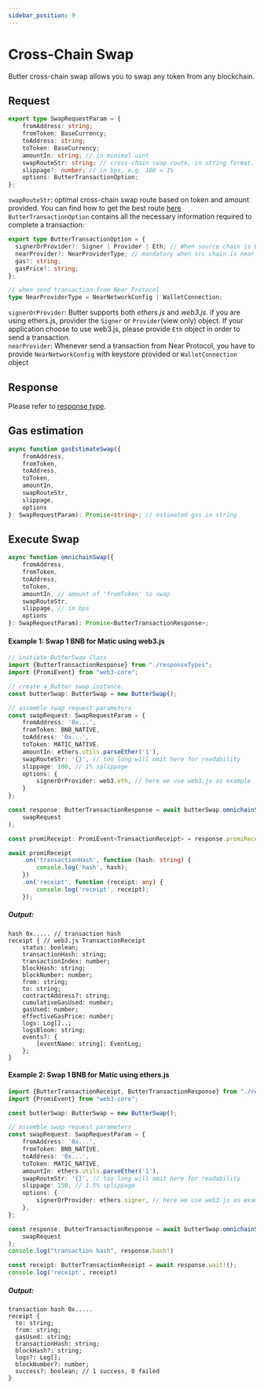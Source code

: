```yaml
---
sidebar_position: 9
---
```

# Cross-Chain Swap
Butter cross-chain swap allows you to swap any token from any blockchain.

## Request
```typescript
export type SwapRequestParam = {
    fromAddress: string;
    fromToken: BaseCurrency;
    toAddress: string;
    toToken: BaseCurrency;
    amountIn: string; // in minimal uint
    swapRouteStr: string; // cross-chain swap route, in string format.
    slippage?: number; // in bps, e.g. 100 = 1%
    options: ButterTransactionOption;
};
```
`swapRouteStr`: optimal cross-chain swap route based on token and amount provided. You can find how to get the best route [here](http://google.ca/)
<br/>
`ButterTransactionOption` contains all the necessary information required to complete a transaction:

```typescript
export type ButterTransactionOption = {
  signerOrProvider?: Signer | Provider | Eth; // When source chain is EVM provide Ethers.js Signer/Provider or Web3.js Eth info
  nearProvider?: NearProviderType; // mandatory when src chain is near
  gas?: string;
  gasPrice?: string;
};

// when send transaction from Near Protocol
type NearProviderType = NearNetworkConfig | WalletConnection;
```
`signerOrProvider`: Butter supports both _ethers.js_ and _web3.js_. if you are using ethers.js, provider the `Signer` or `Provider`(view only) object. If your application choose to use web3.js, please provide `Eth` object in order to send a transaction.
<br/>
`nearProvider`: Whenever send a transaction from Near Protocol, you have to provide `NearNetworkConfig` with keystore provided or `WalletConnection` object
## Response
Please refer to [response type](http://google.ca/).

## Gas estimation
```typescript
async function gasEstimateSwap({
    fromAddress,
    fromToken,
    toAddress,
    toToken,
    amountIn,
    swapRouteStr,
    slippage,
    options
}: SwapRequestParam): Promise<string>; // estimated gas in string
```
## Execute Swap
```typescript
async function omnichainSwap({
    fromAddress,
    fromToken,
    toAddress,
    toToken,
    amountIn, // amount of 'fromToken' to swap
    swapRouteStr,
    slippage, // in bps
    options
}: SwapRequestParam): Promise<ButterTransactionResponse>;
 ```
#### Example 1: Swap 1 BNB for Matic using web3.js

```typescript
// initiate ButterSwap Class
import {ButterTransactionResponse} from "./responseTypes";
import {PromiEvent} from "web3-core";

// create a Butter swap instance.
const butterSwap: ButterSwap = new ButterSwap();

// assemble swap request parameters
const swapRequest: SwapRequestParam = {
    fromAddress: '0x...',
    fromToken: BNB_NATIVE,
    toAddress: '0x...',
    toToken: MATIC_NATIVE,
    amountIn: ethers.utils.parseEther('1'),
    swapRouteStr: '{}', // too long will omit here for readability
    slippage: 100, // 1% splippage
    options: {
        signerOrProvider: web3.eth, // here we use web3.js as example
    }
};

const response: ButterTransactionResponse = await butterSwap.omnichainSwap(
    swapRequest
);

const promiReceipt: PromiEvent<TransactionReceipt> = response.promiReceipt!;

await promiReceipt
    .on('transactionHash', function (hash: string) {
        console.log('hash', hash);
    })
    .on('receipt', function (receipt: any) {
        console.log('receipt', receipt);
    });

```
##### Output:
```
hash 0x..... // transaction hash
receipt { // web3.js TransactionReceipt
    status: boolean;
    transactionHash: string;
    transactionIndex: number;
    blockHash: string;
    blockNumber: number;
    from: string;
    to: string;
    contractAddress?: string;
    cumulativeGasUsed: number;
    gasUsed: number;
    effectiveGasPrice: number;
    logs: Log[]..;
    logsBloom: string;
    events?: {
        [eventName: string]: EventLog;
    };
}
```

#### Example 2: Swap 1 BNB for Matic using ethers.js

```typescript
import {ButterTransactionReceipt, ButterTransactionResponse} from "./responseTypes";
import {PromiEvent} from "web3-core";

const butterSwap: ButterSwap = new ButterSwap();

// assemble swap request parameters
const swapRequest: SwapRequestParam = {
    fromAddress: '0x...',
    fromToken: BNB_NATIVE,
    toAddress: '0x...',
    toToken: MATIC_NATIVE,
    amountIn: ethers.utils.parseEther('1'),
    swapRouteStr: '{}', // too long will omit here for readability
    slippage: 150, // 1.5% splippage
    options: {
        signerOrProvider: ethers.signer, // here we use web3.js as example
    },
};

const response: ButterTransactionResponse = await butterSwap.omnichainSwap(
    swapRequest
);
console.log("transaction hash", response.hash!)

const receipt: ButterTransactionReceipt = await response.wait!();
console.log('receipt', receipt)

```
##### Output:
```
transaction hash 0x..... 
receipt {
  to: string;
  from: string;
  gasUsed: string;
  transactionHash: string;
  blockHash?: string;
  logs?: Log[];
  blockNumber?: number;
  success?: boolean; // 1 success, 0 failed
}
```

